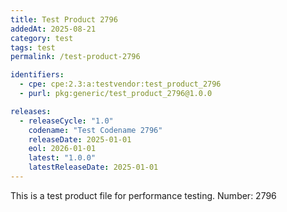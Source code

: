 ```yaml
---
title: Test Product 2796
addedAt: 2025-08-21
category: test
tags: test
permalink: /test-product-2796

identifiers:
  - cpe: cpe:2.3:a:testvendor:test_product_2796
  - purl: pkg:generic/test_product_2796@1.0.0

releases:
  - releaseCycle: "1.0"
    codename: "Test Codename 2796"
    releaseDate: 2025-01-01
    eol: 2026-01-01
    latest: "1.0.0"
    latestReleaseDate: 2025-01-01
---
```


This is a test product file for performance testing. Number: 2796
